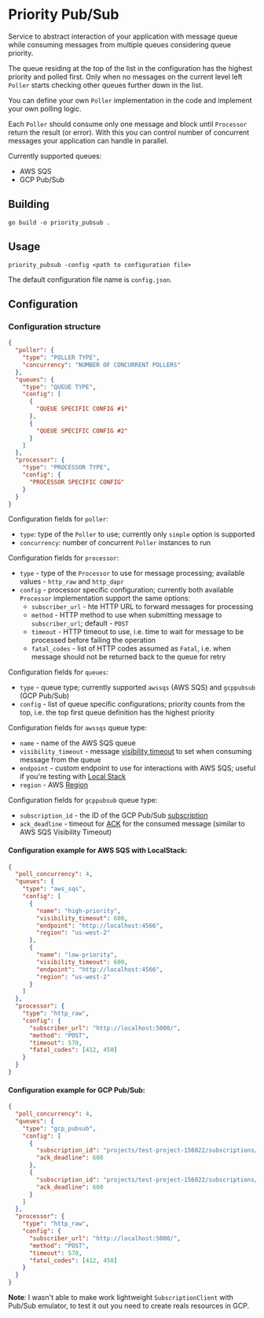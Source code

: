 # Priority Pub/Sub

Service to abstract interaction of your application with message queue while consuming messages from multiple queues
considering queue priority.

The queue residing at the top of the list in the configuration has the highest priority and polled first.
Only when no messages on the current level left `Poller` starts checking other queues further down in the list.

You can define your own `Poller` implementation in the code and implement your own polling logic.

Each `Poller` should consume only one message and block until `Processor` return the result (or error).
With this you can control number of concurrent messages your application can handle in parallel.

Currently supported queues:
* AWS SQS
* GCP Pub/Sub

## Building

```shell
go build -o priority_pubsub .
```

## Usage

```shell
priority_pubsub -config <path to configuration file>
```

The default configuration file name is `config.json`.

## Configuration

### Configuration structure

```json
{
  "poller": {
    "type": "POLLER TYPE",
    "concurrency": "NUMBER OF CONCURRENT POLLERS"
  },
  "queues": {
    "type": "QUEUE TYPE",
    "config": [
      {
        "QUEUE SPECIFIC CONFIG #1"
      },
      {
        "QUEUE SPECIFIC CONFIG #2"
      }
    ]
  },
  "processor": {
    "type": "PROCESSOR TYPE",
    "config": {
      "PROCESSOR SPECIFIC CONFIG"
    }
  }
}
```

Configuration fields for `poller`:
* `type`: type of the `Poller` to use; currently only `simple` option is supported
* `concurrency`: number of concurrent `Poller` instances to run

Configuration fields for `processor`:
* `type` - type of the `Processor` to use for message processing; available values - `http_raw` and `http_dapr`
* `config` - processor specific configuration; currently both available `Processor` implementation support the same options:
   - `subscriber_url` - hte HTTP URL to forward messages for processing
   - `method` - HTTP method to use when submitting message to `subscriber_url`; default - `POST`
   - `timeout` - HTTP timeout to use, i.e. time to wait for message to be processed before failing the operation
   - `fatal_codes` - list of HTTP codes assumed as `Fatal`, i.e. when message should not be returned back to the queue for retry

Configuration fields for `queues`:
* `type` - queue type; currently supported `awssqs` (AWS SQS) and `gcppubsub` (GCP Pub/Sub)
* `config` - list of queue specific configurations; priority counts from the top, i.e. the top first queue definition has the highest priority

Configuration fields for `awssqs` queue type:
* `name` - name of the AWS SQS queue
* `visibility_timeout` - message [visibility timeout](https://docs.aws.amazon.com/AWSSimpleQueueService/latest/SQSDeveloperGuide/sqs-visibility-timeout.html)
   to set when consuming message from the queue
* `endpoint` - custom endpoint to use for interactions with AWS SQS; useful if you're testing with [Local Stack](https://localstack.cloud)
* `region` - AWS [Region](https://docs.aws.amazon.com/AmazonRDS/latest/UserGuide/Concepts.RegionsAndAvailabilityZones.html)

Configuration fields for `gcppubsub` queue type:
* `subscription_id` - the ID of the GCP Pub/Sub [subscription](https://cloud.google.com/pubsub/docs/pull)
* `ack_deadline` - timeout for [ACK](https://cloud.google.com/pubsub/docs/lease-management) for the consumed message (similar to AWS SQS Visibility Timeout)

#### Configuration example for AWS SQS with LocalStack:
```json
{
  "poll_concurrency": 4,
  "queues": {
    "type": "aws_sqs",
    "config": [
      {
        "name": "high-priority",
        "visibility_timeout": 600,
        "endpoint": "http://localhost:4566",
        "region": "us-west-2"
      },
      {
        "name": "low-priority",
        "visibility_timeout": 600,
        "endpoint": "http://localhost:4566",
        "region": "us-west-2"
      }
    ]
  },
  "processor": {
    "type": "http_raw",
    "config": {
      "subscriber_url": "http://localhost:5000/",
      "method": "POST",
      "timeout": 570,
      "fatal_codes": [412, 450]
    }
  }
}
```

#### Configuration example for GCP Pub/Sub:
```json
{
  "poll_concurrency": 4,
  "queues": {
    "type": "gcp_pubsub",
    "config": [
      {
        "subscription_id": "projects/test-project-156022/subscriptions/high-priority-sub",
        "ack_deadline": 600
      },
      {
        "subscription_id": "projects/test-project-156022/subscriptions/low-priority-sub",
        "ack_deadline": 600
      }
    ]
  },
  "processor": {
    "type": "http_raw",
    "config": {
      "subscriber_url": "http://localhost:5000/",
      "method": "POST",
      "timeout": 570,
      "fatal_codes": [412, 450]
    }
  }
}
```

**Note**: I wasn't able to make work lightweight `SubscriptionClient` with Pub/Sub emulator, 
to test it out you need to create reals resources in GCP.
